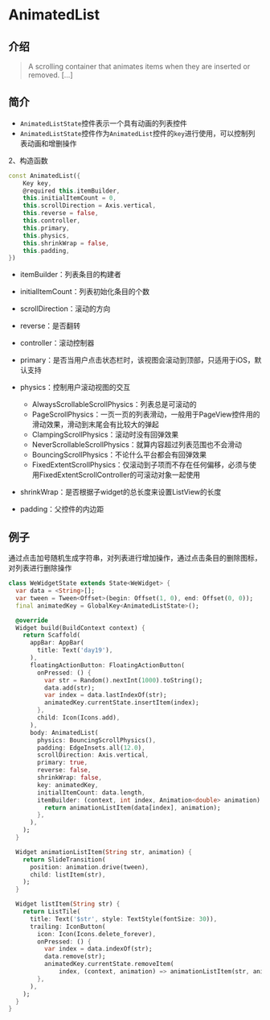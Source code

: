 # AnimatedList

## 介绍

> A scrolling container that animates items when they are inserted or removed. [...]


## 简介

- `AnimatedListState`控件表示一个具有动画的列表控件
- `AnimatedListState`控件作为`AnimatedList`控件的`key`进行使用，可以控制列表动画和增删操作

2、构造函数

```dart
const AnimatedList({
    Key key,
    @required this.itemBuilder,
    this.initialItemCount = 0,
    this.scrollDirection = Axis.vertical,
    this.reverse = false,
    this.controller,
    this.primary,
    this.physics,
    this.shrinkWrap = false,
    this.padding,
})
```
- itemBuilder：列表条目的构建者
- initialItemCount：列表初始化条目的个数
- scrollDirection：滚动的方向
- reverse：是否翻转
- controller：滚动控制器
- primary：是否当用户点击状态栏时，该视图会滚动到顶部，只适用于iOS，默认支持
- physics：控制用户滚动视图的交互

  - AlwaysScrollableScrollPhysics：列表总是可滚动的
  - PageScrollPhysics：一页一页的列表滑动，一般用于PageView控件用的滑动效果，滑动到末尾会有比较大的弹起
  - ClampingScrollPhysics：滚动时没有回弹效果
  - NeverScrollableScrollPhysics：就算内容超过列表范围也不会滑动
  - BouncingScrollPhysics：不论什么平台都会有回弹效果
  - FixedExtentScrollPhysics：仅滚动到子项而不存在任何偏移，必须与使用FixedExtentScrollController的可滚动对象一起使用
- shrinkWrap：是否根据子widget的总长度来设置ListView的长度
- padding：父控件的内边距

## 例子

通过点击加号随机生成字符串，对列表进行增加操作，通过点击条目的删除图标，对列表进行删除操作

```dart
class WeWidgetState extends State<WeWidget> {
  var data = <String>[];
  var tween = Tween<Offset>(begin: Offset(1, 0), end: Offset(0, 0));
  final animatedKey = GlobalKey<AnimatedListState>();

  @override
  Widget build(BuildContext context) {
    return Scaffold(
      appBar: AppBar(
        title: Text('day19'),
      ),
      floatingActionButton: FloatingActionButton(
        onPressed: () {
          var str = Random().nextInt(1000).toString();
          data.add(str);
          var index = data.lastIndexOf(str);
          animatedKey.currentState.insertItem(index);
        },
        child: Icon(Icons.add),
      ),
      body: AnimatedList(
        physics: BouncingScrollPhysics(),
        padding: EdgeInsets.all(12.0),
        scrollDirection: Axis.vertical,
        primary: true,
        reverse: false,
        shrinkWrap: false,
        key: animatedKey,
        initialItemCount: data.length,
        itemBuilder: (context, int index, Animation<double> animation) {
          return animationListItem(data[index], animation);
        },
      ),
    );
  }

  Widget animationListItem(String str, animation) {
    return SlideTransition(
      position: animation.drive(tween),
      child: listItem(str),
    );
  }

  Widget listItem(String str) {
    return ListTile(
      title: Text('$str', style: TextStyle(fontSize: 30)),
      trailing: IconButton(
        icon: Icon(Icons.delete_forever),
        onPressed: () {
          var index = data.indexOf(str);
          data.remove(str);
          animatedKey.currentState.removeItem(
              index, (context, animation) => animationListItem(str, animation));
        },
      ),
    );
  }
}
```